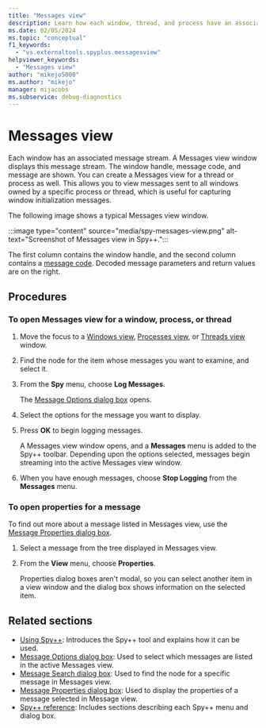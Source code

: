```yaml
---
title: "Messages view"
description: Learn how each window, thread, and process have an associated message stream that can be viewed in a Messages view window.
ms.date: 02/05/2024
ms.topic: "conceptual"
f1_keywords:
  - "vs.externaltools.spyplus.messagesview"
helpviewer_keywords:
  - "Messages view"
author: "mikejo5000"
ms.author: "mikejo"
manager: mijacobs
ms.subservice: debug-diagnostics
---
```


# Messages view

Each window has an associated message stream. A Messages view window displays this message stream. The window handle, message code, and message are shown. You can create a Messages view for a thread or process as well. This allows you to view messages sent to all windows owned by a specific process or thread, which is useful for capturing window initialization messages.

The following image shows a typical Messages view window.

:::image type="content" source="media/spy-messages-view.png" alt-text="Screenshot of Messages view in Spy++.":::

The first column contains the window handle, and the second column contains a [message code](message-codes.md). Decoded message parameters and return values are on the right.

## Procedures

### To open Messages view for a window, process, or thread

1. Move the focus to a [Windows view](windows-view.md), [Processes view](processes-view.md), or [Threads view](threads-view.md) window.

2. Find the node for the item whose messages you want to examine, and select it.

3. From the **Spy** menu, choose **Log Messages**.

     The [Message Options dialog box](message-options-dialog-box.md) opens.

4. Select the options for the message you want to display.

5. Press **OK** to begin logging messages.

     A Messages view window opens, and a **Messages** menu is added to the Spy++ toolbar. Depending upon the options selected, messages begin streaming into the active Messages view window.

6. When you have enough messages, choose **Stop Logging** from the **Messages** menu.

### To open properties for a message

To find out more about a message listed in Messages view, use the [Message Properties dialog box](message-properties-dialog-box.md).

1. Select a message from the tree displayed in Messages view.

2. From the **View** menu, choose **Properties**.

   Properties dialog boxes aren't modal, so you can select another item in a view window and the dialog box shows information on the selected item.

## Related sections

- [Using Spy++](using-spy-increment.md): Introduces the Spy++ tool and explains how it can be used.
- [Message Options dialog box](message-options-dialog-box.md): Used to select which messages are listed in the active Messages view.
- [Message Search dialog box](search-tools-for-spy-increment-views.md#message-search): Used to find the node for a specific message in Messages view.
- [Message Properties dialog box](message-properties-dialog-box.md): Used to display the properties of a message selected in Message view.
- [Spy++ reference](spy-increment-reference.md): Includes sections describing each Spy++ menu and dialog box.